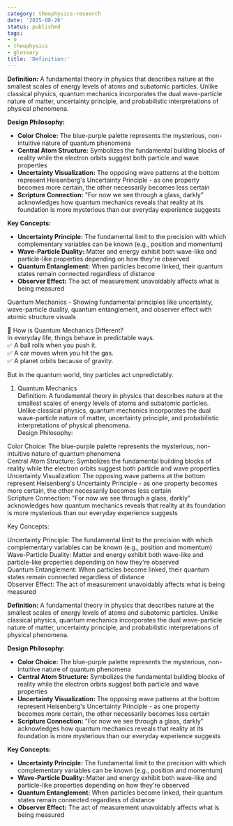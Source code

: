 ```yaml
---
category: theophysics-research
date: '2025-08-26'
status: published
tags:
- o
- theophysics
- glossary
title: 'Definition:'
---
```

   
**Definition:** A fundamental theory in physics that describes nature at the smallest scales of energy levels of atoms and subatomic particles. Unlike classical physics, quantum mechanics incorporates the dual wave-particle nature of matter, uncertainty principle, and probabilistic interpretations of physical phenomena.   
   
**Design Philosophy:**   
   
   
- **Color Choice:** The blue-purple palette represents the mysterious, non-intuitive nature of quantum phenomena   
- **Central Atom Structure:** Symbolizes the fundamental building blocks of reality while the electron orbits suggest both particle and wave properties   
- **Uncertainty Visualization:** The opposing wave patterns at the bottom represent Heisenberg's Uncertainty Principle - as one property becomes more certain, the other necessarily becomes less certain   
- **Scripture Connection:** "For now we see through a glass, darkly" acknowledges how quantum mechanics reveals that reality at its foundation is more mysterious than our everyday experience suggests   
   
**Key Concepts:**   
   
   
- **Uncertainty Principle:** The fundamental limit to the precision with which complementary variables can be known (e.g., position and momentum)   
- **Wave-Particle Duality:** Matter and energy exhibit both wave-like and particle-like properties depending on how they're observed   
- **Quantum Entanglement:** When particles become linked, their quantum states remain connected regardless of distance   
- **Observer Effect:** The act of measurement unavoidably affects what is being measured   
   
   
   
   
   
   
   
Quantum Mechanics - Showing fundamental principles like uncertainty, wave-particle duality, quantum entanglement, and observer effect with atomic structure visuals   
   
🔹 How is Quantum Mechanics Different?   
In everyday life, things behave in predictable ways.   
✅ A ball rolls when you push it.   
✅ A car moves when you hit the gas.   
✅ A planet orbits because of gravity.   
   
But in the quantum world, tiny particles act unpredictably.   
   
1. Quantum Mechanics   
Definition: A fundamental theory in physics that describes nature at the smallest scales of energy levels of atoms and subatomic particles. Unlike classical physics, quantum mechanics incorporates the dual wave-particle nature of matter, uncertainty principle, and probabilistic interpretations of physical phenomena.   
Design Philosophy:   
   
Color Choice: The blue-purple palette represents the mysterious, non-intuitive nature of quantum phenomena   
Central Atom Structure: Symbolizes the fundamental building blocks of reality while the electron orbits suggest both particle and wave properties   
Uncertainty Visualization: The opposing wave patterns at the bottom represent Heisenberg's Uncertainty Principle - as one property becomes more certain, the other necessarily becomes less certain   
Scripture Connection: "For now we see through a glass, darkly" acknowledges how quantum mechanics reveals that reality at its foundation is more mysterious than our everyday experience suggests   
   
Key Concepts:   
   
Uncertainty Principle: The fundamental limit to the precision with which complementary variables can be known (e.g., position and momentum)   
Wave-Particle Duality: Matter and energy exhibit both wave-like and particle-like properties depending on how they're observed   
Quantum Entanglement: When particles become linked, their quantum states remain connected regardless of distance   
Observer Effect: The act of measurement unavoidably affects what is being measured   
   
**Definition:** A fundamental theory in physics that describes nature at the smallest scales of energy levels of atoms and subatomic particles. Unlike classical physics, quantum mechanics incorporates the dual wave-particle nature of matter, uncertainty principle, and probabilistic interpretations of physical phenomena.   
   
**Design Philosophy:**   
   
   
- **Color Choice:** The blue-purple palette represents the mysterious, non-intuitive nature of quantum phenomena   
- **Central Atom Structure:** Symbolizes the fundamental building blocks of reality while the electron orbits suggest both particle and wave properties   
- **Uncertainty Visualization:** The opposing wave patterns at the bottom represent Heisenberg's Uncertainty Principle - as one property becomes more certain, the other necessarily becomes less certain   
- **Scripture Connection:** "For now we see through a glass, darkly" acknowledges how quantum mechanics reveals that reality at its foundation is more mysterious than our everyday experience suggests   
   
**Key Concepts:**   
   
   
- **Uncertainty Principle:** The fundamental limit to the precision with which complementary variables can be known (e.g., position and momentum)   
- **Wave-Particle Duality:** Matter and energy exhibit both wave-like and particle-like properties depending on how they're observed   
- **Quantum Entanglement:** When particles become linked, their quantum states remain connected regardless of distance   
- **Observer Effect:** The act of measurement unavoidably affects what is being measured